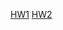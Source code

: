 [HW1](https://github.com/nomiaro/Selected-Topics-in-Visual-Recognition-using-Deep-Learning/tree/main/HW1)
[HW2](https://github.com/nomiaro/Selected-Topics-in-Visual-Recognition-using-Deep-Learning/tree/main/HW2)
